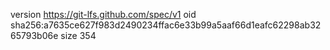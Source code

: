 version https://git-lfs.github.com/spec/v1
oid sha256:a7635ce627f983d2490234ffac6e33b99a5aaf66d1eafc62298ab3265793b06e
size 354
